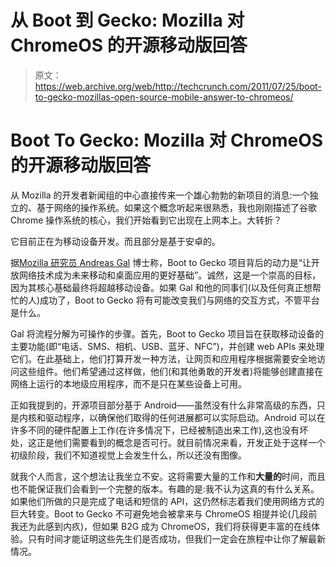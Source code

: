 # 从 Boot 到 Gecko: Mozilla 对 ChromeOS 的开源移动版回答

> 原文：<https://web.archive.org/web/http://techcrunch.com/2011/07/25/boot-to-gecko-mozillas-open-source-mobile-answer-to-chromeos/>

# Boot To Gecko: Mozilla 对 ChromeOS 的开源移动版回答

从 Mozilla 的开发者新闻组的中心直接传来一个雄心勃勃的新项目的消息:一个独立的、基于网络的操作系统。如果这个概念听起来很熟悉，我也刚刚描述了谷歌 Chrome 操作系统的核心，我们开始看到它出现在上网本上。大转折？

它目前正在为移动设备开发。而且部分是基于安卓的。

据[Mozilla 研究员 Andreas Gal](https://web.archive.org/web/20230325224950/http://andreasgal.com/) 博士称，Boot to Gecko 项目背后的动力是“让开放网络技术成为未来移动和桌面应用的更好基础”。诚然，这是一个崇高的目标，因为其核心基础最终将超越移动设备。如果 Gal 和他的同事们(以及任何真正想帮忙的人)成功了，Boot to Gecko 将有可能改变我们与网络的交互方式，不管平台是什么。

Gal 将流程分解为可操作的步骤。首先，Boot to Gecko 项目旨在获取移动设备的主要功能(即“电话、SMS、相机、USB、蓝牙、NFC”)，并创建 web APIs 来处理它们。在此基础上，他们打算开发一种方法，让网页和应用程序根据需要安全地访问这些组件。他们希望通过这样做，他们(和其他勇敢的开发者)将能够创建直接在网络上运行的本地级应用程序，而不是只在某些设备上可用。

正如我提到的，开源项目部分基于 Android——虽然没有什么非常高级的东西，只是内核和驱动程序，以确保他们取得的任何进展都可以实际启动。Android 可以在许多不同的硬件配置上工作(在许多情况下，已经被制造出来工作),这也没有坏处，这正是他们需要看到的概念是否可行。就目前情况来看，开发正处于这样一个初级阶段，我们不知道视觉上会发生什么，所以还没有图像。

就我个人而言，这个想法让我坐立不安。这将需要大量的工作和**大量的**时间，而且也不能保证我们会看到一个完整的版本。有趣的是:我不认为这真的有什么关系。如果他们所做的只是完成了电话和短信的 API，这仍然标志着我们使用网络方式的巨大转变。Boot to Gecko 不可避免地会被拿来与 ChromeOS 相提并论(几段前我还为此感到内疚)，但如果 B2G 成为 ChromeOS，我们将获得更丰富的在线体验。只有时间才能证明这些先生们是否成功，但我们一定会在旅程中让你了解最新情况。